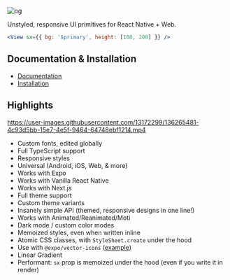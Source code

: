 ![og](https://user-images.githubusercontent.com/13172299/138797238-d45b7f8c-16e9-4fed-bed1-8766b7e3a7ca.png)

 
Unstyled, responsive UI primitives for React Native + Web. 

```jsx
<View sx={{ bg: '$primary', height: [100, 200] }} />
```

## Documentation & Installation

- [Documentation](https://dripsy.xyz)
- [Installation](https://dripsy.xyz/get-started/installation)

## Highlights

https://user-images.githubusercontent.com/13172299/136265481-4c93d5bb-15e7-4e5f-9464-64748ebf1214.mp4

- Custom fonts, edited globally
- Full TypeScript support
- Responsive styles
- Universal (Android, iOS, Web, & more)
- Works with Expo
- Works with Vanilla React Native
- Works with Next.js
- Full theme support
- Custom theme variants
- Insanely simple API (themed, responsive designs in one line!)
- Works with Animated/Reanimated/Moti
- Dark mode / custom color modes
- Memoized styles, even when written inline
- Atomic CSS classes, with `StyleSheet.create` under the hood
- Use with `@expo/vector-icons` ([example](https://github.com/nandorojo/dripsy/issues/112))
- Linear Gradient
- Performant: `sx` prop is memoized under the hood (even if you write it in render)
